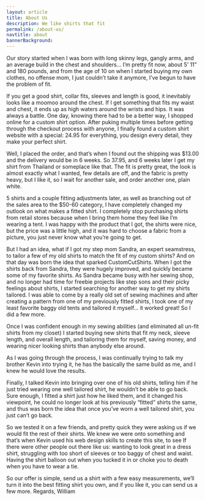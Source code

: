 ```yaml
---
layout: article
title: About Us
description: We like shirts that fit
permalink: /about-us/
navtitle: about
bannerBackground:
---
```


Our story started when I was born with long skinny legs, gangly arms, and an average build in the chest and shoulders… I’m pretty fit now, about 5’ 11” and 180 pounds, and from the age of 10 on when I started buying my own clothes, no offense mom, I just couldn’t take it anymore, I’ve begun to have the problem of fit.

If you get a good shirt, collar fits, sleeves and length is good, it inevitably looks like a moomoo around the chest. If I get something that fits my waist and chest, it ends up as high waters around the wrists and hips. It was always a battle.
One day, knowing there had to be a better way, I shopped online for a custom shirt option. After puking multiple times before getting through the checkout process with anyone, I finally found a custom shirt website with a special: 24.95 for everything, you design every detail, they make your perfect shirt.

Well, I placed the order, and that’s when I found out the shipping was $13.00 and the delivery would be in 6 weeks. So 37.95, and 6 weeks later I get my shirt from Thailand or someplace like that. The fit is pretty great, the look is almost exactly what I wanted, few details are off, and the fabric is pretty heavy, but I like it, so I wait for another sale, and order another one, plain white.

5 shirts and a couple fitting adjustments later, as well as branching out of the sales area to the $50-60 category, I have completely changed my outlook on what makes a fitted shirt. I completely stop purchasing shirts from retail stores because when I bring them home they feel like I’m wearing a tent. I was happy with the product that I got, the shirts were nice, but the price was a little high, and it was hard to choose a fabric from a picture, you just never know what you’re going to get.

But I had an idea, what if I got my step mom Sandra, an expert seamstress, to tailor a few of my old shirts to match the fit of my custom shirts? And on that day was born the idea that sparked CustomCutShirts.
When I got the shirts back from Sandra, they were hugely improved, and quickly became some of my favorite shirts. As Sandra became busy with her sewing shop, and no longer had time for freebie projects like step sons and their picky feelings about shirts, I started searching for another way to get my shirts tailored. I was able to come by a really old set of sewing machines and after creating a pattern from one of my previously fitted shirts, I took one of my least favorite baggy old tents and tailored it myself… it worked great! So I did a few more.

Once I was confident enough in my sewing abilities (and eliminated all un-fit shirts from my closet) I started buying new shirts that fit my neck, sleeve length, and overall length, and tailoring them for myself, saving money, and wearing nicer looking shirts than anybody else around.

As I was going through the process, I was continually trying to talk my brother Kevin into trying it, he has the basically the same build as me, and I knew he would love the results.

Finally, I talked Kevin into bringing over one of his old shirts, telling him if he just tried wearing one well tailored shirt, he wouldn’t be able to go back. Sure enough, I fitted a shirt just how he liked them, and it changed his viewpoint, he could no longer look at his previously “fitted” shirts the same, and thus was born the idea that once you’ve worn a well tailored shirt, you just can’t go back.

So we tested it on a few friends, and pretty quick they were asking us if we would fit the rest of their shirts. We knew we were onto something and that’s when Kevin used his web design skills to create this site, to see If there were other people out there like us: wanting to look great in a dress shirt, struggling with too short of sleeves or too baggy of chest and waist. Having the shirt balloon out when you tucked it in or choke you to death when you have to wear a tie.

So our offer is simple, send us a shirt with a few easy measurements, we’ll turn it into the best fitting shirt you own, and if you like it, you can send us a few more.
Regards, William




<!--Our story started when I was born with long skinny legs, gangly arms, and an average build in the chest and shoulders… I’m pretty fit, about 5’ 11” and 180 pounds, and from the age of 10 when I started buying my own clothes, no offense mom, I just couldn’t take it anymore, I’ve begun to have the problem of fit.

If you get a good shirt, collar fits, sleeves and length is good, it’s inevitably looks like a moomoo around the chest. If I get something that fits my waist and chest, it ends up as high waters around the wrists and hips. It was always a battle.

One day, knowing there had to be a better way, I shopped online for a custom shirt option. After puking multiple times before getting through the checkout process with anyone, I finally found a custom shirt website with a special: 24.95 for everything, you design every detail, they make your perfect shirt.

Well, I placed the order, and that’s when I found out the shipping was $13.00 and the delivery would be in 6 weeks. . So 37.95, and 6 weeks later I get my shirt from Thailand or someplace like that. The fit is pretty great, the look is almost exactly what I wanted, few details are off, and the fabric is pretty heavy, but I like it, so I wait for another sale, and order another one, plain white.

5 shirts and a couple fitting adjustments later, as well as branching out of the sales area to the $50-60  category, I have completely changed my outlook on what makes a fitted shirt. I completely stop purchasing shirts from retail stores because when I bring them home they feel like I’m wearing a tent. I was happy with the product that I got, the shirts were nice, but the price was a little high, and it was hard to choose a fabric from a picture, you just never know what you’re going to get.

But I had an idea, what if I got my step mom Sandra, an expert seamstress to tailor a few of my old shirts to match the fit of my custom shirts? And on that day was born the idea that sparked CustomCutShirts.

When I got the shirts back from Sandra, they were hugely improved, and quickly became some of my favorite shirts. As Sandra became busy with her sewing shop, and no longer had time for freebie projects like step sons and their picky feelings about shirts, I started searching for another way to get my shirts tailored. I was able to come by a really old set of sewing machines and after creating a pattern from one of my previously fitted shirts, I took one of my least favorite baggy old tents and tailored it myself... it worked great! So I did a few more.

Once I was confident enough in my sewing abilities (and eliminated all un-fit shirts from my closet) I started buying new shirts that fit my neck, sleeve length, and overall length, and tailoring them for myself, saving money, and wearing nicer looking shirts than anybody else around. 

As I was going through the process, I was continually trying to talk my brother Kevin into trying it, he has the basically the same build as me, and I knew he would love the results.

Finally, I talked Kevin into bringing over one of his old shirts, telling him if he just tried wearing one well tailored shirt, he wouldn’t be able to go back. Sure enough, I fitted a shirt just how he liked them, and it changed his viewpoint, he could no longer look at his previously “fitted” shirts the same, and thus was born the idea that once you’ve worn a well tailored shirt, you just cant go back.

So we tested it on a few friends, and pretty quick they were asking us if we would fit the rest of their shirts. We knew we were onto something that’s when Kevie used his web design skills to create this site, to see If there were other people out there like us: wanting to look great in a dress shirt, struggling with too short of sleeves or too baggy of chest and waste. Having the shirt balloon out when you tucked it in or choke you to death when you have to wear a tie.

So our offer is simple, send us a shirt with a few easy measurements, we’ll turn it into the best fitting shirt you own, and if you like it, you can send us a few more. 

Regards,
William-->